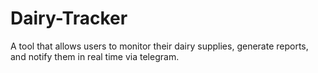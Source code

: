 # Dairy-Tracker
A tool that allows users to monitor their dairy supplies, generate reports, and notify them in real time via telegram.
